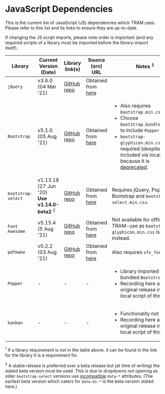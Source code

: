 # JavaScript Dependencies
This is the current list of JavaScript (JS) dependencies which TRAM uses. Please refer to this list and its links to ensure they are up-to-date.

If changing the JS script imports, please note order is important (and any required scripts of a library must be imported before the library-import itself).

| Library | Current Version (Date) | Library link(s) | Source (src) URL | Notes <sup>1</sup> |
| ----------- | ----------- | ----------- | ----------- | ----------- | 
| `jQuery` | v3.6.0<br/>(04 Mar '21) | [GitHub repo](https://github.com/jquery/jquery) | Obtained from [here](https://cdnjs.com/libraries/jquery) |  |
| `Bootstrap` | v5.1.0<br/>(05 Aug '21) | [GitHub repo](https://github.com/twbs/bootstrap) | Obtained from [here](https://cdnjs.com/libraries/bootstrap) | <ul><li>Also requires `bootstrap.min.css`.</li><li>Choose `bootstrap.bundle.min.js` to include `Popper`.</li><li>`bootstrap-glyphicon.min.css` is not required (despite being included via local files) because it is [deprecated](https://github.com/twbs/bootstrap/issues/18749). </li></ul> |
| `bootstrap-select` | v1.13.18<br/>(27 Jun '20)<br/>**Use v1.14.0-beta2** <sup>2</sup> | [GitHub repo](https://github.com/snapappointments/bootstrap-select) | Obtained from [here](https://cdnjs.com/libraries/bootstrap-select) | Requires jQuery, Popper, Bootstrap and `bootstrap-select.min.css`. |
| `Font Awesome` | v5.15.4<br/>(5 Aug '21) | [GitHub repo](https://github.com/FortAwesome/Font-Awesome) | Obtained from [here](https://cdnjs.com/libraries/font-awesome) | Not available for offline-TRAM-use as `bootstrap-glyphicon.min.css` is used instead. |
| `pdfmake` | v0.2.2<br/>(03 Aug '21) | [GitHub repo](https://github.com/bpampuch/pdfmake) | Obtained from [here](https://cdnjs.com/libraries/pdfmake) | Also requires `vfs_fonts.js`. |
| `Popper` | - | - | - | <ul><li>Library imported via bundled `Bootstrap`.</li><li>Recording here as original release included local script of this.</li></ul> |
| `kanban` | - | - | - | <ul><li>Functionality not used.</li><li>Recording here as original release included local script of this.</li></ul> |

<sup>1</sup> If a library requirement is not in the table above, it can be found in the link for the library it is a requirement for.  

<sup>2</sup> A stable release is preferred over a beta release but (at time of writing) the stated beta version must be used. This is due to dropdowns not opening as older `bootstrap-select` versions use [incompatible](https://stackoverflow.com/a/65341807) `data-*` attributes. (The earliest beta version which caters for `data-bs-*` is the beta version stated here.)
